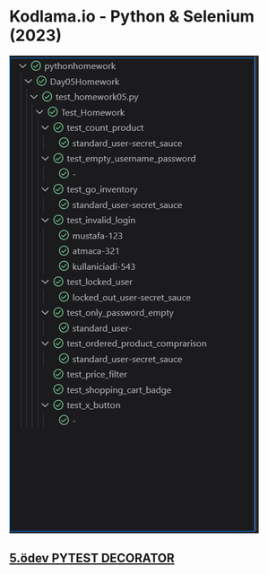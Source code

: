 # Kodlama.io - Python & Selenium (2023)

![testscreenshot image](testscreenshot.png)

## [5.ödev PYTEST DECORATOR ](https://github.com/atmcgit/pythonhomework/edit/main/Day05Homework/README.md)
